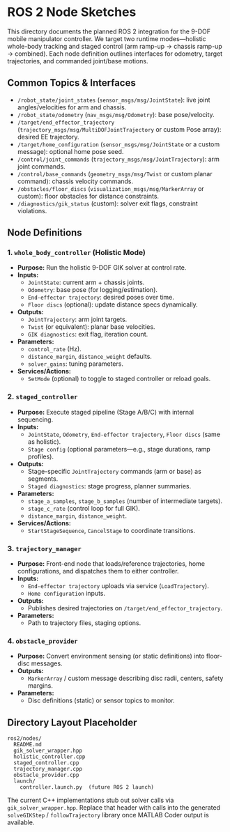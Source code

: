 # ROS 2 Node Sketches

This directory documents the planned ROS 2 integration for the 9-DOF mobile manipulator controller. We target two runtime modes—holistic whole-body tracking and staged control (arm ramp-up → chassis ramp-up → combined). Each node definition outlines interfaces for odometry, target trajectories, and commanded joint/base motions.

## Common Topics & Interfaces

- `/robot_state/joint_states` (`sensor_msgs/msg/JointState`): live joint angles/velocities for arm and chassis.
- `/robot_state/odometry` (`nav_msgs/msg/Odometry`): base pose/velocity.
- `/target/end_effector_trajectory` (`trajectory_msgs/msg/MultiDOFJointTrajectory` or custom Pose array): desired EE trajectory.
- `/target/home_configuration` (`sensor_msgs/msg/JointState` or a custom message): optional home pose seed.
- `/control/joint_commands` (`trajectory_msgs/msg/JointTrajectory`): arm joint commands.
- `/control/base_commands` (`geometry_msgs/msg/Twist` or custom planar command): chassis velocity commands.
- `/obstacles/floor_discs` (`visualization_msgs/msg/MarkerArray` or custom): floor obstacles for distance constraints.
- `/diagnostics/gik_status` (custom): solver exit flags, constraint violations.

## Node Definitions

### 1. `whole_body_controller` (Holistic Mode)

- **Purpose:** Run the holistic 9-DOF GIK solver at control rate.
- **Inputs:**
  - `JointState`: current arm + chassis joints.
  - `Odometry`: base pose (for logging/estimation).
  - `End-effector trajectory`: desired poses over time.
  - `Floor discs` (optional): update distance specs dynamically.
- **Outputs:**
  - `JointTrajectory`: arm joint targets.
  - `Twist` (or equivalent): planar base velocities.
  - `GIK diagnostics`: exit flag, iteration count.
- **Parameters:**
  - `control_rate` (Hz).
  - `distance_margin`, `distance_weight` defaults.
  - `solver_gains`: tuning parameters.
- **Services/Actions:**
  - `SetMode` (optional) to toggle to staged controller or reload goals.

### 2. `staged_controller`

- **Purpose:** Execute staged pipeline (Stage A/B/C) with internal sequencing.
- **Inputs:**
  - `JointState`, `Odometry`, `End-effector trajectory`, `Floor discs` (same as holistic).
  - `Stage config` (optional parameters—e.g., stage durations, ramp profiles).
- **Outputs:**
  - Stage-specific `JointTrajectory` commands (arm or base) as segments.
  - `Staged diagnostics`: stage progress, planner summaries.
- **Parameters:**
  - `stage_a_samples`, `stage_b_samples` (number of intermediate targets).
  - `stage_c_rate` (control loop for full GIK).
  - `distance_margin`, `distance_weight`.
- **Services/Actions:**
  - `StartStageSequence`, `CancelStage` to coordinate transitions.

### 3. `trajectory_manager`

- **Purpose:** Front-end node that loads/reference trajectories, home configurations, and dispatches them to either controller.
- **Inputs:**
  - `End-effector trajectory` uploads via service (`LoadTrajectory`).
  - `Home configuration` inputs.
- **Outputs:**
  - Publishes desired trajectories on `/target/end_effector_trajectory`.
- **Parameters:**
  - Path to trajectory files, staging options.

### 4. `obstacle_provider`

- **Purpose:** Convert environment sensing (or static definitions) into floor-disc messages.
- **Outputs:**
  - `MarkerArray` / custom message describing disc radii, centers, safety margins.
- **Parameters:**
  - Disc definitions (static) or sensor topics to monitor.

## Directory Layout Placeholder

```
ros2/nodes/
  README.md
  gik_solver_wrapper.hpp
  holistic_controller.cpp
  staged_controller.cpp
  trajectory_manager.cpp
  obstacle_provider.cpp
  launch/
    controller.launch.py  (future ROS 2 launch)
```

The current C++ implementations stub out solver calls via `gik_solver_wrapper.hpp`. Replace that header with calls into the generated `solveGIKStep` / `followTrajectory` library once MATLAB Coder output is available.
